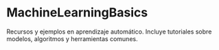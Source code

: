 # MachineLearningBasics
Recursos y ejemplos en aprendizaje automático. Incluye tutoriales sobre modelos, algoritmos y herramientas comunes.
